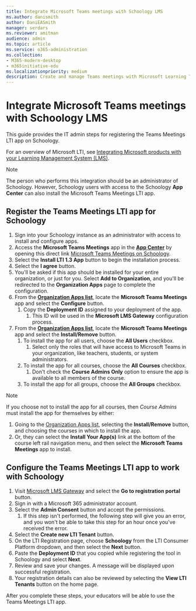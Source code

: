 ```yaml
---
title: Integrate Microsoft Teams meetings with Schoology LMS
ms.author: danismith
author: DaniEASmith
manager: serdars
ms.reviewer: amitman 
audience: admin
ms.topic: article
ms.service: o365-administration
ms.collection: 
- M365-modern-desktop
- m365initiative-edu
ms.localizationpriority: medium
description: Create and manage Teams meetings with Microsoft Learning Tools Interoperability (LTI) for Schoology LMS.
---
```


# Integrate Microsoft Teams meetings with Schoology LMS

This guide provides the IT admin steps for registering the Teams Meetings LTI app on Schoology.

For an overview of Microsoft LTI, see [Integrating Microsoft products with your Learning Management System (LMS)](index.md).

> [!NOTE]
> The person who performs this integration should be an administrator of Schoology. However, Schoology users with access to the Schoology **App Center** can also install the Microsoft Teams Meetings LTI app.

## Register the Teams Meetings LTI app for Schoology

1. Sign into your Schoology instance as an administrator with access to install and configure apps.
1. Access the **Microsoft Teams Meetings** app in the [**App Center**](https://app.schoology.com/apps) by opening this direct link [Microsoft Teams Meetings on Schoology](https://app.schoology.com/apps/profile/6017478062).
1. Select the **Install LTI 1.3 App** button to begin the installation process.
1. Select the **I agree** button.
1. You'll be asked if this app should be installed for your entire organization, or just for you. Select **Add to Organization**, and you'll be redirected to the **Organization Apps** page to complete the configuration.
1. From the [**Organization Apps list**](https://app.schoology.com/apps/school_apps), locate the **Microsoft Teams Meetings** app and select the **Configure** button.
    1. Copy the **Deployment ID** assigned to your deployment of the app.
        1. This ID will be used in the **Microsoft LMS Gateway** configuration process.
1. From the [**Organization Apps list**](https://app.schoology.com/apps/school_apps), locate the **Microsoft Teams Meetings** app and select the **Install/Remove** button.
    1. To install the app for all users, choose the **All Users** checkbox.
        1. Select only the roles that will have access to Microsoft Teams in your organization, like teachers, students, or system administrators.
    1. To install the app for all courses, choose the **All Courses** checkbox.
        1. Don't check the **Course Admins Only** option to ensure the app is available to all members of the course.
    1. To install the app for all groups, choose the **All Groups** checkbox.

> [!NOTE]
> If you choose not to install the app for all courses, then *Course Admins* must install the app for themselves by either:
>
> 1. Going to the [Organization Apps list](https://app.schoology.com/apps/school_apps), selecting the **Install/Remove** button, and choosing the courses in which to install the app.
> 1. Or, they can select the **Install Your App(s)** link at the bottom of the course left rail navigation menu, and then select the **Microsoft Teams Meetings** app to install.

## Configure the Teams Meetings LTI app to work with Schoology

1. Visit [Microsoft LMS Gateway](https://lti.microsoft.com/) and select the **Go to registration portal** button.
1. Sign in with a Microsoft 365 administrator account.
1. Select the **Admin Consent** button and accept the permissions.
    1. If this step isn't performed, the following step will give you an error, and you won't be able to take this step for an hour once you've received the error.
1. Select the **Create new LTI Tenant** button.
1. On the LTI Registration page, choose **Schoology** from the LTI Consumer Platform dropdown, and then select the **Next** button.
1. Paste the **Deployment ID** that you copied while registering the tool in Schoology and select **Next**.
1. Review and save your changes. A message will be displayed upon successful registration.
1. Your registration details can also be reviewed by selecting the **View LTI Tenants** button on the home page.

After you complete these steps, your educators will be able to use the Teams Meetings LTI app.
